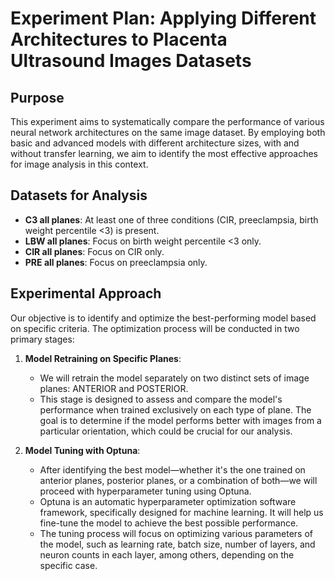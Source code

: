 # **Experiment Plan: Applying Different Architectures to Placenta Ultrasound Images Datasets**

## **Purpose**
This experiment aims to systematically compare the performance of various neural network architectures on the same image dataset. By employing both basic and advanced models with different architecture sizes, with and without transfer learning, we aim to identify the most effective approaches for image analysis in this context.

## **Datasets for Analysis**
- **C3 all planes**: At least one of three conditions (CIR, preeclampsia, birth weight percentile <3) is present.
- **LBW all planes**: Focus on birth weight percentile <3 only.
- **CIR all planes**: Focus on CIR only.
- **PRE all planes**: Focus on preeclampsia only.

## **Experimental Approach**

Our objective is to identify and optimize the best-performing model based on specific criteria. The optimization process will be conducted in two primary stages:

1. **Model Retraining on Specific Planes**:
   - We will retrain the model separately on two distinct sets of image planes: ANTERIOR and POSTERIOR.
   - This stage is designed to assess and compare the model's performance when trained exclusively on each type of plane. The goal is to determine if the model performs better with images from a particular orientation, which could be crucial for our analysis.

2. **Model Tuning with Optuna**:
   - After identifying the best model—whether it's the one trained on anterior planes, posterior planes, or a combination of both—we will proceed with hyperparameter tuning using Optuna.
   - Optuna is an automatic hyperparameter optimization software framework, specifically designed for machine learning. It will help us fine-tune the model to achieve the best possible performance.
   - The tuning process will focus on optimizing various parameters of the model, such as learning rate, batch size, number of layers, and neuron counts in each layer, among others, depending on the specific case.
